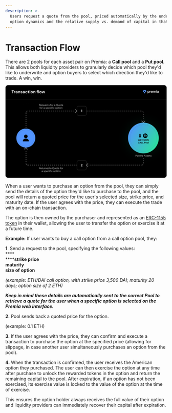 ```yaml
---
description: >-
  Users request a quote from the pool, priced automatically by the underlying
  option dynamics and the relative supply vs. demand of capital in that pool.
---
```


# Transaction Flow

There are 2 pools for each asset pair on Premia: a **Call pool** and a **Put pool**. This allows both liquidity providers to granularly decide which pool they'd like to underwrite and option buyers to select which direction they'd like to trade. A win, win.

![A user requests a price quote from the options pool](../.gitbook/assets/flow.png)

When a user wants to purchase an option from the pool, they can simply send the details of the option they'd like to purchase to the pool, and the pool will return a quoted price for the user's selected size, strike price, and maturity date. If the user agrees with the price, they can execute the trade with an on-chain transaction.

The option is then owned by the purchaser and represented as an [ERC-1155 token](https://eips.ethereum.org/EIPS/eip-1155) in their wallet, allowing the user to transfer the option or exercise it at a future time.

**Example:** If user wants to buy a call option from a call option pool, they:‌

**1**. Send a request to the pool, specifying the following values: \
****\
******strike price** \
**maturity**\
**size of option**

_(example: ETH/DAI call option, with strike price 3,500 DAI; maturity 20 days; option size of 2 ETH)‌_

_**Keep in mind these details are automatically sent to the correct Pool to retrieve a quote for the user when a specific option is selected on the Premia web interface.**_

**2.** Pool sends back a quoted price for the option.

(example: 0.1 ETH)‌

**3.** If the user agrees with the price, they can confirm and execute a transaction to purchase the option at the specified price (allowing for slippage, in case another user simultaneously purchases an option from the pool).

**4.** When the transaction is confirmed, the user receives the American option they purchased. The user can then exercise the option at any time after purchase to unlock the rewarded tokens in the option and return the remaining capital to the pool. After expiration, if an option has not been exercised, its exercise value is locked to the value of the option at the time of exercise.

This ensures the option holder always receives the full value of their option and liquidity providers can immediately recover their capital after expiration.
